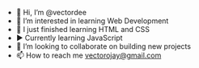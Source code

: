 - 👋 Hi, I’m @vectordee
- 👀 I’m interested in learning Web Development
- 🌱 I just finished learning HTML and CSS
-  ▶ Currently learning JavaScript
- 💞️ I’m looking to collaborate on building new projects
- 📫 How to reach me vectorojay@gmail.com

<!---
vectordee/vectordee is a ✨ special ✨ repository because its `README.md` (this file) appears on your GitHub profile.
You can click the Preview link to take a look at your changes.
--->
